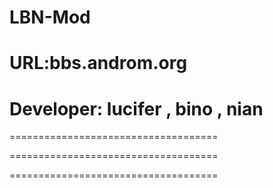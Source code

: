 LBN-Mod
========================

URL:bbs.androm.org
==============================

Developer: lucifer ,  bino ,  nian
====================================

====================================

====================================

====================================